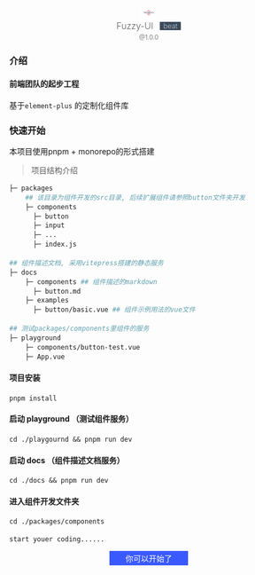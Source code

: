 <div style="width: 100%;text-align: center;margin-top: 20px">
    <img alt="fuzzy-ui"
         width="30"
         src="./docs/public/logo.png"/>
</div>
<div>
    <div style="width: 100%;text-align: center;font-weight: 200;font-size: 1rem;display: flex;justify-content: center;align-items: center;">
        <div>Fuzzy-UI</div>
        <span style="background: #3a4a5a;color: white;font-size: .8rem;padding: 0 .4rem;border-radius: 1px;margin-left: 12px">beat</span>
    </div>
     <div style="width: 100%;text-align: center;font-size: .7rem;margin-top: .2rem;color: gray">@1.0.0</div>
</div>

### 介绍
#### 前端团队的起步工程
基于``` element-plus ``` 的定制化组件库

### 快速开始

本项目使用pnpm + monorepo的形式搭建
 
> 项目结构介绍
 
```bash
├─ packages
    ## 该目录为组件开发的src目录, 后续扩展组件请参照button文件夹开发
    ├─ components 
      ├─ button    
      ├─ input
      ├─ ...
      ├─ index.js

## 组件描述文档, 采用vitepress搭建的静态服务
├─ docs
    ├─ components ## 组件描述的markdown
      ├─ button.md
    ├─ examples
      ├─ button/basic.vue ## 组件示例用法的vue文件
      
## 测试packages/components里组件的服务
├─ playground 
    ├─ components/button-test.vue 
    ├─ App.vue 
```

#### 项目安装
```
pnpm install
```

#### 启动 playground （测试组件服务）
```
cd ./playgournd && pnpm run dev
```

#### 启动 docs （组件描述文档服务）
```
cd ./docs && pnpm run dev
```

#### 进入组件开发文件夹
```
cd ./packages/components

start youer coding......
```
<div style="width: 100%;text-align: center;margin-top:1rem;margin-bottom:1rem">
    <span style="user-select: none;background: #3a5aff;font-weight: 200;padding: .3rem 1.8rem;cursor: pointer;color: white">你可以开始了</span>
</div>
